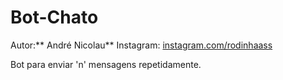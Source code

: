 # Bot-Chato

Autor:** André Nicolau**
Instagram: [instagram.com/rodinhaass]()

Bot para enviar 'n' mensagens repetidamente.